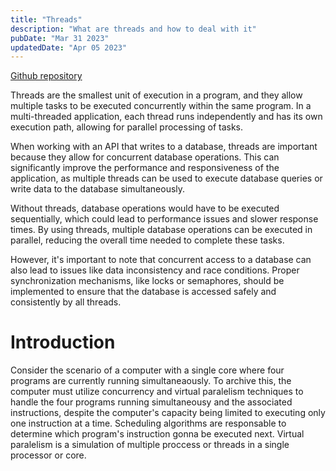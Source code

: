```yaml
---
title: "Threads"
description: "What are threads and how to deal with it"
pubDate: "Mar 31 2023"
updatedDate: "Apr 05 2023"
---
```


<a href="https://github.com/netodotcom/threads" target="_blank" rel="noopener noreferrer">Github repository</a>

Threads are the smallest unit of execution in a program, and they allow multiple tasks to be executed concurrently within the same program. In a multi-threaded application, each thread runs independently and has its own execution path, allowing for parallel processing of tasks.

When working with an API that writes to a database, threads are important because they allow for concurrent database operations. This can significantly improve the performance and responsiveness of the application, as multiple threads can be used to execute database queries or write data to the database simultaneously.

Without threads, database operations would have to be executed sequentially, which could lead to performance issues and slower response times. By using threads, multiple database operations can be executed in parallel, reducing the overall time needed to complete these tasks.

However, it's important to note that concurrent access to a database can also lead to issues like data inconsistency and race conditions. Proper synchronization mechanisms, like locks or semaphores, should be implemented to ensure that the database is accessed safely and consistently by all threads.

# Introduction

Consider the scenario of a computer with a single core where four programs are currently running simultaneaously. To archive this, the computer must utilize concurrency and virtual paralelism techniques to handle the four programs running simultaneousy and the associated instructions, despite the computer's capacity being limited to executing only one instruction at a time. Scheduling algorithms are responsable to determine which program's instruction gonna be executed next.
Virtual paralelism is a simulation of multiple proccess or threads in a single processor or core.